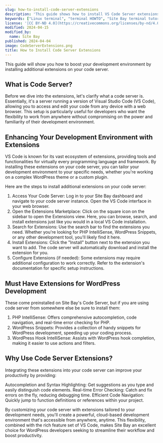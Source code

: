 ```yaml
---
slug: how-to-install-code-server-extensions
description: 'This guide shows how to install VS Code Server extensions in the browser.'
keywords: ["Linux terminal", "terminal HOWTO", "Site Bay terminal tutorial"]
license: '[CC BY-ND 4.0](https://creativecommons.org/licenses/by-nd/4.0)'
modified: 2024-04-15
modified_by:
  name: Site Bay
published: 2024-04-04
image: CodeServerExtensions.png
title: How to Install Code Server Extensions
---
```



This guide will show you how to boost your development environment by installing additional extensions on your code server.

## What is Code Server?

Before we dive into the extensions, let's clarify what a code server is. Essentially, it's a server running a version of Visual Studio Code (VS Code), allowing you to access and edit your code from any device with a web browser. This setup is particularly useful for developers who want the flexibility to work from anywhere without compromising on the power and familiarity of their development environment.

## Enhancing Your Development Environment with Extensions

VS Code is known for its vast ecosystem of extensions, providing tools and functionalities for virtually every programming language and framework. By installing these extensions on your code server, you can tailor your development environment to your specific needs, whether you're working on a complex WordPress theme or a custom plugin.

Here are the steps to install additional extensions on your code server:

1. Access Your Code Server: Log in to your Site Bay dashboard and navigate to your code server instance. Open the VS Code interface in your web browser.
1. Open the Extensions Marketplace: Click on the square icon on the sidebar to open the Extensions view. Here, you can browse, search, and install extensions just like you would in a local VS Code installation.
1. Search for Extensions: Use the search bar to find the extensions you need. Whether you're looking for PHP IntelliSense, WordPress Snippets, or any other development tool, you'll likely find it here.
1. Install Extensions: Click the "Install" button next to the extension you want to add. The code server will automatically download and install the extension for you.
1. Configure Extensions (if needed): Some extensions may require additional configuration to work correctly. Refer to the extension's documentation for specific setup instructions.

## Must Have Extensions for WordPress Development

These come preinstalled on Site Bay's Code Server, but if you are using code server from somewhere else be sure to install them:

1. PHP IntelliSense: Offers comprehensive autocompletion, code navigation, and real-time error checking for PHP.
1. WordPress Snippets: Provides a collection of handy snippets for WordPress development, speeding up your coding process.
1. WordPress Hook IntelliSense: Assists with WordPress hook completion, making it easier to use actions and filters.
## Why Use Code Server Extensions?

Integrating these extensions into your code server can improve your productivity by providing:

Autocompletion and Syntax Highlighting: Get suggestions as you type and easily distinguish code elements.
Real-time Error Checking: Catch and fix errors on the fly, reducing debugging time.
Efficient Code Navigation: Quickly jump to function definitions or references within your project.

By customizing your code server with extensions tailored to your development needs, you'll create a powerful, cloud-based development environment that's accessible from anywhere, anytime. This flexibility, combined with the rich feature set of VS Code, makes Site Bay an excellent choice for WordPress developers seeking to streamline their workflow and boost productivity.